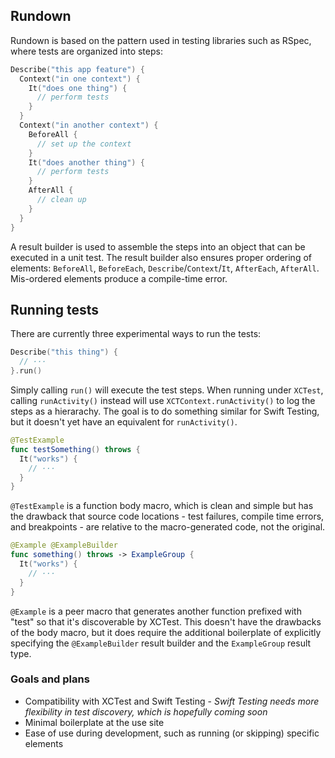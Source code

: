 ## Rundown

Rundown is based on the pattern used in testing libraries such as RSpec, where tests are organized into steps:

```swift
Describe("this app feature") {
  Context("in one context") {
    It("does one thing") {
      // perform tests
    }
  }
  Context("in another context") {
    BeforeAll {
      // set up the context
    }
    It("does another thing") {
      // perform tests
    }
    AfterAll {
      // clean up
    }
  }
}
```

A result builder is used to assemble the steps into an object that can be executed in a unit test. The result builder also ensures proper ordering of elements: `BeforeAll`, `BeforeEach`, `Describe`/`Context`/`It`, `AfterEach`, `AfterAll`. Mis-ordered elements produce a compile-time error.

## Running tests

There are currently three experimental ways to run the tests:

``` swift
Describe("this thing") {
  // ···
}.run()
```

Simply calling `run()` will execute the test steps. When running under `XCTest`, calling `runActivity()` instead will use `XCTContext.runActivity()` to log the steps as a hierarachy. The goal is to do something similar for Swift Testing, but it doesn't yet have an equivalent for `runActivity()`.

``` swift
@TestExample
func testSomething() throws {
  It("works") {
    // ···
  }
}
```

`@TestExample` is a function body macro, which is clean and simple but has the drawback that source code locations - test failures, compile time errors, and breakpoints - are relative to the macro-generated code, not the original.

``` swift
@Example @ExampleBuilder
func something() throws -> ExampleGroup {
  It("works") {
    // ···
  }
}
```

`@Example` is a peer macro that generates another function prefixed with "test" so that it's discoverable by XCTest. This doesn't have the drawbacks of the body macro, but it does require the additional boilerplate of explicitly specifying the `@ExampleBuilder` result builder and the `ExampleGroup` result type.

### Goals and plans

* Compatibility with XCTest and Swift Testing - *Swift Testing needs more flexibility in test discovery, which is hopefully coming soon*
* Minimal boilerplate at the use site
* Ease of use during development, such as running (or skipping) specific elements
